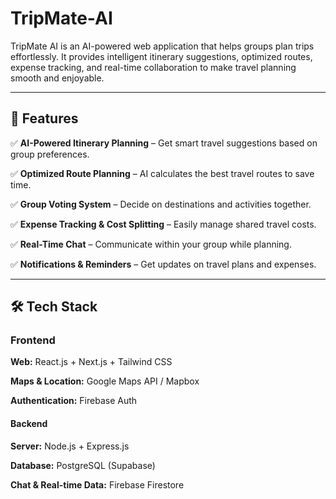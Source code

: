 # TripMate-AI
TripMate AI is an AI-powered web application that helps groups plan trips effortlessly. It provides intelligent itinerary suggestions, optimized routes, expense tracking, and real-time collaboration to make travel planning smooth and enjoyable.


---

## **📌 Features**

✅ **AI-Powered Itinerary Planning** – Get smart travel suggestions based on group preferences.

✅ **Optimized Route Planning** – AI calculates the best travel routes to save time.

✅ **Group Voting System** – Decide on destinations and activities together.

✅ **Expense Tracking & Cost Splitting** – Easily manage shared travel costs.

✅ **Real-Time Chat** – Communicate within your group while planning.

✅ **Notifications & Reminders** – Get updates on travel plans and expenses.

---

## 🛠️ Tech Stack

### **Frontend**

**Web:** React.js + Next.js + Tailwind CSS

**Maps & Location:** Google Maps API / Mapbox

**Authentication:** Firebase Auth


#### **Backend**

**Server:** Node.js + Express.js

**Database:** PostgreSQL (Supabase)

**Chat & Real-time Data:** Firebase Firestore
